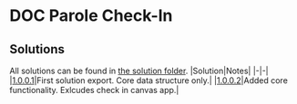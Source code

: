 # DOC Parole Check-In

## Solutions
All solutions can be found in [the solution folder](./solutions/).
|Solution|Notes|
|-|-|
|[1.0.0.1](./solutions/ParoleKiosk_1_0_0_1.zip)|First solution export. Core data structure only.|
|[1.0.0.2](./solutions/ParoleKiosk_1_0_0_2.zip)|Added core functionality. Exlcudes check in canvas app.|

